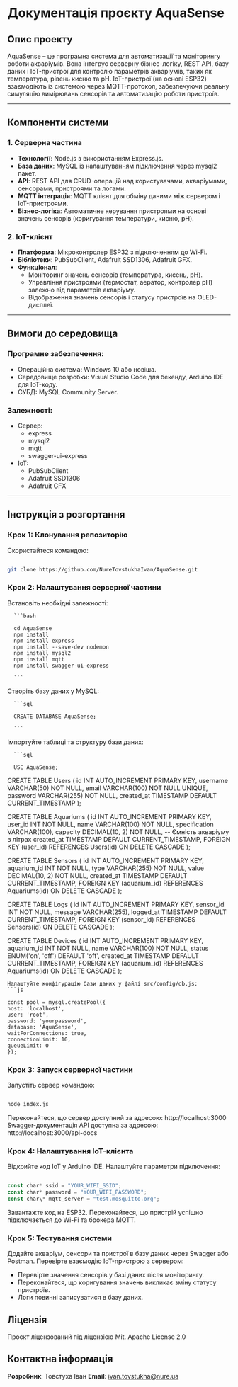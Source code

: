 # Документація проєкту AquaSense

## Опис проекту

AquaSense – це програмна система для автоматизації та моніторингу роботи акваріумів. Вона інтегрує серверну бізнес-логіку, REST API, базу даних і IoT-пристрої для контролю параметрів акваріумів, таких як температура, рівень кисню та pH. IoT-пристрої (на основі ESP32) взаємодіють із системою через MQTT-протокол, забезпечуючи реальну симуляцію вимірювань сенсорів та автоматизацію роботи пристроїв.

---

## Компоненти системи

### 1. **Серверна частина**

- **Технології**: Node.js з використанням Express.js.
- **База даних**: MySQL із налаштуванням підключення через mysql2 пакет.
- **API**: REST API для CRUD-операцій над користувачами, акваріумами, сенсорами, пристроями та логами.
- **MQTT інтеграція**: MQTT клієнт для обміну даними між сервером і IoT-пристроями.
- **Бізнес-логіка**: Автоматичне керування пристроями на основі значень сенсорів (коригування температури, кисню, pH).

### 2. **IoT-клієнт**

- **Платформа**: Мікроконтролер ESP32 з підключенням до Wi-Fi.
- **Бібліотеки**: PubSubClient, Adafruit SSD1306, Adafruit GFX.
- **Функціонал**:
  - Моніторинг значень сенсорів (температура, кисень, pH).
  - Управління пристроями (термостат, аератор, контролер pH) залежно від параметрів акваріуму.
  - Відображення значень сенсорів і статусу пристроїв на OLED-дисплеї.

---

## Вимоги до середовища

### Програмне забезпечення:

- Операційна система: Windows 10 або новіша.
- Середовище розробки: Visual Studio Code для бекенду, Arduino IDE для IoT-коду.
- СУБД: MySQL Community Server.

### Залежності:

- Сервер:
  - express
  - mysql2
  - mqtt
  - swagger-ui-express
- IoT:
  - PubSubClient
  - Adafruit SSD1306
  - Adafruit GFX

---

## Інструкція з розгортання

### Крок 1: Клонування репозиторію

Скористайтеся командою:

```bash

git clone https://github.com/NureTovstukhaIvan/AquaSense.git

```

### Крок 2: Налаштування серверної частини

Встановіть необхідні залежності:

      ```bash

      cd AquaSense
      npm install
      npm install express
      npm install --save-dev nodemon
      npm install mysql2
      npm install mqtt
      npm install swagger-ui-express

      ```

Створіть базу даних у MySQL:

      ```sql

      CREATE DATABASE AquaSense;

      ```

Імпортуйте таблиці та структуру бази даних:

      ```sql

      USE AquaSense;

CREATE TABLE Users (
id INT AUTO_INCREMENT PRIMARY KEY,
username VARCHAR(50) NOT NULL,
email VARCHAR(100) NOT NULL UNIQUE,
password VARCHAR(255) NOT NULL,
created_at TIMESTAMP DEFAULT CURRENT_TIMESTAMP
);

CREATE TABLE Aquariums (
id INT AUTO_INCREMENT PRIMARY KEY,
user_id INT NOT NULL,
name VARCHAR(100) NOT NULL,
specification VARCHAR(100),
capacity DECIMAL(10, 2) NOT NULL, -- Ємність акваріуму в літрах
created_at TIMESTAMP DEFAULT CURRENT_TIMESTAMP,
FOREIGN KEY (user_id) REFERENCES Users(id) ON DELETE CASCADE
);

CREATE TABLE Sensors (
id INT AUTO_INCREMENT PRIMARY KEY,
aquarium_id INT NOT NULL,
type VARCHAR(255) NOT NULL,
value DECIMAL(10, 2) NOT NULL,
created_at TIMESTAMP DEFAULT CURRENT_TIMESTAMP,
FOREIGN KEY (aquarium_id) REFERENCES Aquariums(id) ON DELETE CASCADE
);

CREATE TABLE Logs (
id INT AUTO_INCREMENT PRIMARY KEY,
sensor_id INT NOT NULL,
message VARCHAR(255),
logged_at TIMESTAMP DEFAULT CURRENT_TIMESTAMP,
FOREIGN KEY (sensor_id) REFERENCES Sensors(id) ON DELETE CASCADE
);

CREATE TABLE Devices (
id INT AUTO_INCREMENT PRIMARY KEY,
aquarium_id INT NOT NULL,
name VARCHAR(100) NOT NULL,
status ENUM('on', 'off') DEFAULT 'off',
created_at TIMESTAMP DEFAULT CURRENT_TIMESTAMP,
FOREIGN KEY (aquarium_id) REFERENCES Aquariums(id) ON DELETE CASCADE
);

````
Налаштуйте конфігурацію бази даних у файлі src/config/db.js:
```js

const pool = mysql.createPool({
host: 'localhost',
user: 'root',
password: 'yourpassword',
database: 'AquaSense',
waitForConnections: true,
connectionLimit: 10,
queueLimit: 0
});

````

### Крок 3: Запуск серверної частини

Запустіть сервер командою:

```bash

node index.js

```

Переконайтеся, що сервер доступний за адресою:
http://localhost:3000
Swagger-документація API доступна за адресою:
http://localhost:3000/api-docs

### Крок 4: Налаштування IoT-клієнта

Відкрийте код IoT у Arduino IDE.
Налаштуйте параметри підключення:

```js

const char* ssid = "YOUR_WIFI_SSID";
const char* password = "YOUR_WIFI_PASSWORD";
const char\* mqtt_server = "test.mosquitto.org";

```

Завантажте код на ESP32.
Переконайтеся, що пристрій успішно підключається до Wi-Fi та брокера MQTT.

### Крок 5: Тестування системи

Додайте акваріум, сенсори та пристрої в базу даних через Swagger або Postman.
Перевірте взаємодію IoT-пристрою з сервером:

- Перевірте значення сенсорів у базі даних після моніторингу.
- Переконайтеся, що коригування значень викликає зміну статусу пристроїв.
- Логи повинні записуватися в базу даних.

## Ліцензія

Проєкт ліцензований під ліцензією Mit. Apache License 2.0

## Контактна інформація

**Розробник**: Товстуха Іван
**Email**: ivan.tovstukha@nure.ua
